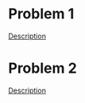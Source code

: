 # Problem 1
[Description](./balltrajectory/hitball.pdf)

# Problem 2
[Description](./sturmliovuiile/sturm.pdf)
